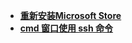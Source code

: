 * [**重新安装Microsoft Store**](/System%20Release/windows/question/重新安装Microsoft%20Store/README)  
* [**cmd 窗口使用 ssh 命令**](/System%20Release/windows/question/cmd%20窗口使用%20ssh%20命令/README)  
